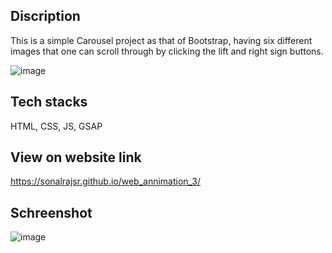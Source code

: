 
## Discription
This is a simple Carousel project as that of Bootstrap, having six different images that one can scroll through by clicking the lift and right sign buttons.

![image](https://github.com/sonalrajsr/web_annimation_3/assets/123736054/24ee9eb2-7457-4837-a3ec-5f793ce57e37)

## Tech stacks
HTML, CSS, JS, GSAP

## View on website link
 https://sonalrajsr.github.io/web_annimation_3/
## Schreenshot
 ![image](https://github.com/sonalrajsr/web_annimation_3/assets/123736054/d9601487-3354-4a9e-910d-2a261280b508)

